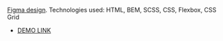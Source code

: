 [Figma design](https://www.figma.com/file/Ujp7bCFuvuJlkn8TSbQPSZ/%E2%84%9611-(kickstarter)?node-id=19655%3A33).
Technologies used: HTML, BEM, SCSS, CSS, Flexbox, CSS Grid
 - [DEMO LINK](https://spacehook.github.io/CrazyBaby/)
